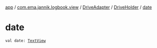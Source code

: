 [app](../../../index.md) / [com.ema.jannik.logbook.view](../../index.md) / [DriveAdapter](../index.md) / [DriveHolder](index.md) / [date](./date.md)

# date

`val date: `[`TextView`](https://developer.android.com/reference/android/widget/TextView.html)